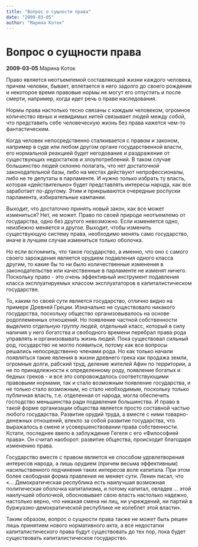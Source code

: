 ```yaml
---
title: "Вопрос о сущности права"
date: "2009-03-05"
author: "Марина Коток"
---
```


# Вопрос о сущности права

**2009-03-05** Марина Коток

Право является неотъемлемой составляющей жизни каждого человека, причем человек, бывает, вплетается в него задолго до своего рождения и некоторое время правовые нормы не могут его отпустить и после смерти, например, когда идет речь о праве наследования.

Нормы права настолько тесно связаны с каждым человеком, огромное количество явных и невидимых нитей связывает людей между собой, что представить себе человеческую жизнь без права кажется чем-то фантастическим.

Когда человек непосредственно сталкивается с правом и законом, например в суде или любом другом органе государственной власти, его нормальной реакцией будет негодование и раздражение от существующих недостатков и злоупотреблений. В таком случае большинство людей склонно полагать, что нет достаточной законодательной базы, либо на местах действуют непрофессионалы, либо не те депутаты в парламенте. И нужно только избрать ту власть, которая «действительно» будет представлять интересы народа, как все заработает по-другому. Этим и прикрываются очередные роспуски парламента, избирательные кампании.

Выходит, что достаточно принять новый закон, как все может измениться? Нет, не может. Право по своей природе неотъемлемо от государства, одно без другого невозможно. Если изменяется одно, неизбежно меняется и другое. Выходит, чтобы изменить существующую систему права, необходимо менять само государство, иначе в лучшем случае измениться только оболочка.

Но если вспомнить, что такое государство, а именно, что оно с самого своего зарождения является орудием подавления одного класса другим, то какие бы то ни было количественные изменения в законодательстве или качественные в парламенте не изменят ничего. Поскольку право - это очень эффективный инструмент подавления класса эксплуатируемых классом эксплуататоров в капиталистическом государстве.

То, каким по своей сути является государство, отлично видно на примере Древней Греции. Изначально не существовало никакого государства, поскольку общество организовывалось на основе родоплеменных отношений. Но появление частной собственности выделило отдельную группу людей, отдельный класс, который в силу наличия у него богатства и свободного времени перебрал права рода управлять и организовывать жизнь людей. Пока существовал сильный род, государство не могло появиться, потому как все вопросы решались непосредственно членами рода. Но как только начали появляться такие явления в жизни древнего грека как продажа земли, огромные долги, рабский труд, деление жителей Афин по территории, а не по принадлежности к определенному роду, появление богатых и бедных греков - и все это сопровождалось соответствующими правовыми нормами, так и стало возможным появление государства, и не только стало возможным, но стало необходимым, поскольку только публичная власть, т.е. отделенная от народа, могла обеспечить господство меньшинства ради подавления большинства. И право в такой форме организации общества является просто составной частью любого государства. Развитие орудий труда, а вместе с ними товарно-денежных отношений, влекло за собой развитие государства, что выражалось в смене и усовершенствовании права собственности. Кстати, последнее ввело в заблуждение Гегеля с его «Философией права». Он считал наоборот: развитие общества, происходит благодаря изменению права.

Государство вместе с правом является не способом удовлетворения интересов народа, а лишь орудием (причем весьма эффективным) насильственного подчинения таких интересов воле капитала. При этом более свободная форма правления не меняет сути. Ленин писал, что «... Демократическая республика есть наилучшая возможная политическая оболочка капитализма, и потому капитал, овладев ... этой наилучшей оболочкой, обосновывает свою власть настолько надежно, настолько верно, что никакая смена ни лиц, ни учреждений, ни партий в буржуазно-демократической республике не колеблет этой власти».

Таким образом, вопрос о сущности права также не может быть решен лишь принятием нового нормативного акта, а все недостатки капиталистического права будут существовать до тех пор, пока будет существовать капиталистическое государство.